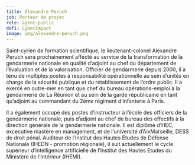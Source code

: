 ```yaml
---
title: Alexandre Peruch
job: Porteur de projet
role: agent-public
defi: CyberImpact
image: img/alexandre-peruch.png
---
```

Saint-cyrien de formation scientifique, le lieutenant-colonel Alexandre Peruch sera prochainement affecté au service de la transformation de la gendarmerie nationale en qualité d’adjoint au chef du département de l’évaluation et de la valorisation. Officier de gendarmerie depuis 2000, il a tenu de multiples postes à responsabilité opérationnelle au sein d’unités en charge de la sécurité publique et du rétablissement de l’ordre public. Il a exercé en outre-mer en tant que chef du bureau opérations-emploi à la gendarmerie de La Réunion et au sein de la garde républicaine en tant qu’adjoint au commandant du 2ème régiment d’infanterie à Paris. 

Il a également occupé des postes d’instructeur à l’école des officiers de la gendarmerie nationale, puis d’adjoint au chef de bureau des effectifs à la direction générale de la gendarmerie nationale. Il est diplômé d’HEC, excecutive mastère en management, et de l’université d’AixMarseille, DESS de droit pénal. Auditeur de l’Institut des Hautes Etudes de Défense Nationale (IHEDN - promotion régionale), il suit actuellement le cycle supérieur d’intelligence artificielle de l’Institut des Hautes Etudes du Ministère de l’Intérieur (IHEMI).